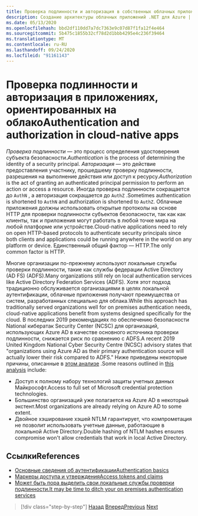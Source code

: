 ```yaml
---
title: Проверка подлинности и авторизация в собственных облачных приложениях
description: Создание архитектуры облачных приложений .NET для Azure | Проверка подлинности и авторизация в собственных облачных приложениях
ms.date: 05/13/2020
ms.openlocfilehash: bbd2df110dd7a7dc7363e9c07d87f1fa12f4e464
ms.sourcegitcommit: 5b475c1855b32cf78d2d1bbb4295e4c236f39464
ms.translationtype: MT
ms.contentlocale: ru-RU
ms.lasthandoff: 09/24/2020
ms.locfileid: "91161143"
---
```

# <a name="authentication-and-authorization-in-cloud-native-apps"></a><span data-ttu-id="ca597-103">Проверка подлинности и авторизация в приложениях, ориентированных на облако</span><span class="sxs-lookup"><span data-stu-id="ca597-103">Authentication and authorization in cloud-native apps</span></span>

<span data-ttu-id="ca597-104">*Проверка подлинности* — это процесс определения удостоверения субъекта безопасности.</span><span class="sxs-lookup"><span data-stu-id="ca597-104">*Authentication* is the process of determining the identity of a security principal.</span></span> <span data-ttu-id="ca597-105">*Авторизация* — это действие предоставления участнику, прошедшему проверку подлинности, разрешения на выполнение действия или доступ к ресурсу.</span><span class="sxs-lookup"><span data-stu-id="ca597-105">*Authorization* is the act of granting an authenticated principal permission to perform an action or access a resource.</span></span> <span data-ttu-id="ca597-106">Иногда проверка подлинности сокращается до `AuthN` , а авторизация сокращается до `AuthZ` .</span><span class="sxs-lookup"><span data-stu-id="ca597-106">Sometimes authentication is shortened to `AuthN` and authorization is shortened to `AuthZ`.</span></span> <span data-ttu-id="ca597-107">Облачные приложения должны использовать открытые протоколы на основе HTTP для проверки подлинности субъектов безопасности, так как как клиенты, так и приложения могут работать в любой точке мира на любой платформе или устройстве.</span><span class="sxs-lookup"><span data-stu-id="ca597-107">Cloud-native applications need to rely on open HTTP-based protocols to authenticate security principals since both clients and applications could be running anywhere in the world on any platform or device.</span></span> <span data-ttu-id="ca597-108">Единственный общий фактор — HTTP.</span><span class="sxs-lookup"><span data-stu-id="ca597-108">The only common factor is HTTP.</span></span>

<span data-ttu-id="ca597-109">Многие организации по-прежнему используют локальные службы проверки подлинности, такие как службы федерации Active Directory (AD FS) (ADFS).</span><span class="sxs-lookup"><span data-stu-id="ca597-109">Many organizations still rely on local authentication services like Active Directory Federation Services (ADFS).</span></span> <span data-ttu-id="ca597-110">Хотя этот подход традиционно обслуживается организациями в целях локальной аутентификации, облачные приложения получают преимущества от систем, разработанных специально для облака.</span><span class="sxs-lookup"><span data-stu-id="ca597-110">While this approach has traditionally served organizations well for on premises authentication needs, cloud-native applications benefit from systems designed specifically for the cloud.</span></span> <span data-ttu-id="ca597-111">В последних 2019 рекомендациях по обеспечению безопасности National кибератак Security Center (NCSC) для организаций, использующих Azure AD в качестве основного источника проверки подлинности, снижается риск по сравнению с ADFS.</span><span class="sxs-lookup"><span data-stu-id="ca597-111">A recent 2019 United Kingdom National Cyber Security Centre (NCSC) advisory states that "organizations using Azure AD as their primary authentication source will actually lower their risk compared to ADFS."</span></span> <span data-ttu-id="ca597-112">Ниже приведены некоторые причины, описанные в [этом анализе](https://oxfordcomputergroup.com/resources/o365-security-native-cloud-authentication/) .</span><span class="sxs-lookup"><span data-stu-id="ca597-112">Some reasons outlined in [this analysis](https://oxfordcomputergroup.com/resources/o365-security-native-cloud-authentication/) include:</span></span>

- <span data-ttu-id="ca597-113">Доступ к полному набору технологий защиты учетных данных Майкрософт.</span><span class="sxs-lookup"><span data-stu-id="ca597-113">Access to full set of Microsoft credential protection technologies.</span></span>
- <span data-ttu-id="ca597-114">Большинство организаций уже полагается на Azure AD в некоторый экстент.</span><span class="sxs-lookup"><span data-stu-id="ca597-114">Most organizations are already relying on Azure AD to some extent.</span></span>
- <span data-ttu-id="ca597-115">Двойное хэширование хэшей NTLM гарантирует, что компрометация не позволит использовать учетные данные, работающие в локальной Active Directory.</span><span class="sxs-lookup"><span data-stu-id="ca597-115">Double hashing of NTLM hashes ensures compromise won't allow credentials that work in local Active Directory.</span></span>

## <a name="references"></a><span data-ttu-id="ca597-116">Ссылки</span><span class="sxs-lookup"><span data-stu-id="ca597-116">References</span></span>

- [<span data-ttu-id="ca597-117">Основные сведения об аутентификации</span><span class="sxs-lookup"><span data-stu-id="ca597-117">Authentication basics</span></span>](/azure/active-directory/develop/authentication-scenarios)
- [<span data-ttu-id="ca597-118">Маркеры доступа и утверждения</span><span class="sxs-lookup"><span data-stu-id="ca597-118">Access tokens and claims</span></span>](/azure/active-directory/develop/access-tokens)
- [<span data-ttu-id="ca597-119">Может быть пора выделить свои локальные службы проверки подлинности.</span><span class="sxs-lookup"><span data-stu-id="ca597-119">It may be time to ditch your on premises authentication services</span></span>](https://oxfordcomputergroup.com/resources/o365-security-native-cloud-authentication/)

>[!div class="step-by-step"]
><span data-ttu-id="ca597-120">[Назад](identity.md)
>[Вперед](azure-active-directory.md)</span><span class="sxs-lookup"><span data-stu-id="ca597-120">[Previous](identity.md)
[Next](azure-active-directory.md)</span></span>
